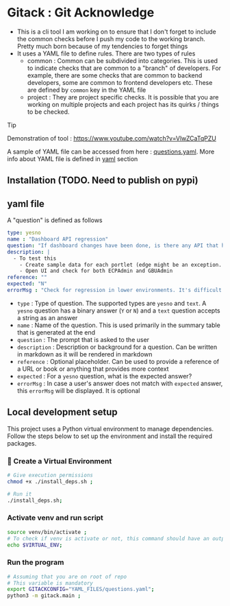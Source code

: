 # Gitack : Git Acknowledge

- This is a cli tool I am working on to ensure that I don't forget to include the common checks before I push my code to the working branch. Pretty much born because of my tendencies to forget things
- It uses a YAML file to define rules. There are two types of rules
  - common : Common can be subdivided into categories. This is used to indicate checks that are common to a "branch" of developers. For example, there are some checks that are common to backend developers, some are common to frontend developers etc. These are defined by `common` key in the YAML file 
  - project : They are project specific checks. It is possible that you are working on multiple projects and each project has its quirks / things to be checked. 


> [!tip]
> Demonstration of tool : <a href="https://www.youtube.com/watch?v=VlwZCaTqPZU" target="_blank"> https://www.youtube.com/watch?v=VlwZCaTqPZU </a>

A sample of YAML file can be accessed from here : [questions.yaml](./gitack/YAML_FILES/questions.yaml). More info about YAML file is defined in [yaml](#yaml-file) section

## Installation (TODO. Need to publish on pypi)

## yaml file
A "question" is defined as follows
```yaml
type: yesno
name : "Dashboard API regression"
question: "If dashboard changes have been done, is there any API that has been affected?"
description: |
  - To test this
    - Create sample data for each portlet (edge might be an exception. Or just use a DB link)
    - Open UI and check for both ECPAdmin and GBUAdmin
reference: ""
expected: "N"
errorMsg : "Check for regression in lower environments. It's difficult to fix on higher environments"
```

- `type` : Type of question. The supported types are `yesno` and `text`. A `yesno` question has a binary answer (`Y` or `N`) and a `text` question accepts a string as an answer
- `name` : Name of the question.  This is used primarily in the summary table that is generated at the end
- `question` : The prompt that is asked to the user
- `description` : Description or background for a question. Can be written in markdown as it will be rendered in markdown
- `reference` : Optional placeholder. Can be used to provide a reference of a URL or book or anything that provides more context
- `expected` : For a `yesno` question, what is the expected answer?
- `errorMsg` : In case a user's answer does not match with `expected` answer, this `errorMsg` will be displayed. It is optional 

## Local development setup

This project uses a Python virtual environment to manage dependencies. Follow the steps below to set up the environment and install the required packages.

### 🐍 Create a Virtual Environment

```bash
# Give execution permissions
chmod +x ./install_deps.sh ;

# Run it
./install_deps.sh;
```

### Activate venv and run script

```bash
source venv/bin/activate ;
# To check if venv is activate or not, this command should have an output
echo $VIRTUAL_ENV;
```

### Run the program
```bash
# Assuming that you are on root of repo
# This variable is mandatory
export GITACKCONFIG="YAML_FILES/questions.yaml";
python3 -m gitack.main ;
```